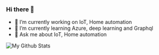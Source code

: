 ### Hi there 👋

<!--
**ranrinc/ranrinc** is a ✨ _special_ ✨ repository because its `README.md` (this file) appears on your GitHub profile.

Here are some ideas to get you started:

- 🔭 I’m currently working on ...
- 🌱 I’m currently learning ...
- 👯 I’m looking to collaborate on ...
- 🤔 I’m looking for help with ...
- 💬 Ask me about ...
- 📫 How to reach me: ...
- 😄 Pronouns: ...
- ⚡ Fun fact: ...
-->

 - 🔭 I’m currently working on IoT, Home automation
 - 🌱 I’m currently learning Azure, deep learning and Graphql 
 - 💬 Ask me about IoT, Home automation

![My Github Stats](https://github-readme-stats.vercel.app/api?username=ranrinc&show_icons=true)

